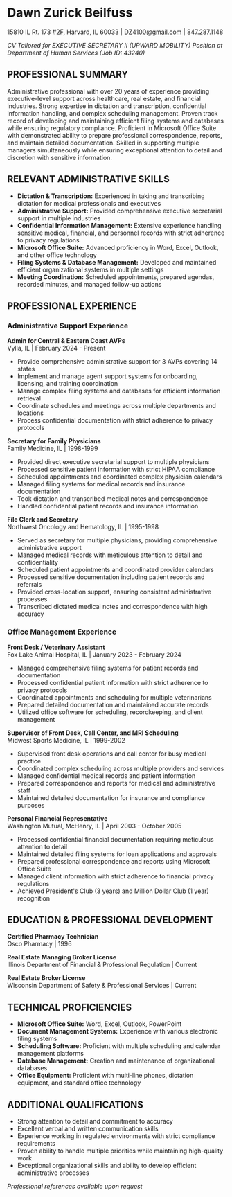 # Dawn Zurick Beilfuss

15810 IL Rt. 173 #2F, Harvard, IL 60033 | DZ4100@gmail.com | 847.287.1148

*CV Tailored for EXECUTIVE SECRETARY II (UPWARD MOBILITY) Position at Department of Human Services (Job ID: 43240)*

## PROFESSIONAL SUMMARY

Administrative professional with over 20 years of experience providing executive-level support across healthcare, real estate, and financial industries. Strong expertise in dictation and transcription, confidential information handling, and complex scheduling management. Proven track record of developing and maintaining efficient filing systems and databases while ensuring regulatory compliance. Proficient in Microsoft Office Suite with demonstrated ability to prepare professional correspondence, reports, and maintain detailed documentation. Skilled in supporting multiple managers simultaneously while ensuring exceptional attention to detail and discretion with sensitive information.

## RELEVANT ADMINISTRATIVE SKILLS

- **Dictation & Transcription:** Experienced in taking and transcribing dictation for medical professionals and executives
- **Administrative Support:** Provided comprehensive executive secretarial support in multiple industries
- **Confidential Information Management:** Extensive experience handling sensitive medical, financial, and personnel records with strict adherence to privacy regulations
- **Microsoft Office Suite:** Advanced proficiency in Word, Excel, Outlook, and other office technology
- **Filing Systems & Database Management:** Developed and maintained efficient organizational systems in multiple settings
- **Meeting Coordination:** Scheduled appointments, prepared agendas, recorded minutes, and managed follow-up actions

## PROFESSIONAL EXPERIENCE

### Administrative Support Experience

**Admin for Central & Eastern Coast AVPs**  
Vylla, IL | February 2024 - Present
- Provide comprehensive administrative support for 3 AVPs covering 14 states
- Implement and manage agent support systems for onboarding, licensing, and training coordination
- Manage complex filing systems and databases for efficient information retrieval
- Coordinate schedules and meetings across multiple departments and locations
- Process confidential documentation with strict adherence to privacy protocols

**Secretary for Family Physicians**  
Family Medicine, IL | 1998-1999
- Provided direct executive secretarial support to multiple physicians
- Processed sensitive patient information with strict HIPAA compliance
- Scheduled appointments and coordinated complex physician calendars
- Managed filing systems for medical records and insurance documentation
- Took dictation and transcribed medical notes and correspondence
- Handled confidential patient records and insurance information

**File Clerk and Secretary**  
Northwest Oncology and Hematology, IL | 1995-1998
- Served as secretary for multiple physicians, providing comprehensive administrative support
- Managed medical records with meticulous attention to detail and confidentiality
- Scheduled patient appointments and coordinated provider calendars
- Processed sensitive documentation including patient records and referrals
- Provided cross-location support, ensuring consistent administrative processes
- Transcribed dictated medical notes and correspondence with high accuracy

### Office Management Experience

**Front Desk / Veterinary Assistant**  
Fox Lake Animal Hospital, IL | January 2023 - February 2024
- Managed comprehensive filing systems for patient records and documentation
- Processed confidential patient information with strict adherence to privacy protocols
- Coordinated appointments and scheduling for multiple veterinarians
- Prepared detailed documentation and maintained accurate records
- Utilized office software for scheduling, recordkeeping, and client management

**Supervisor of Front Desk, Call Center, and MRI Scheduling**  
Midwest Sports Medicine, IL | 1999-2002
- Supervised front desk operations and call center for busy medical practice
- Coordinated complex scheduling across multiple providers and services
- Managed confidential medical records and patient information
- Prepared correspondence and reports for medical and administrative staff
- Maintained detailed documentation for insurance and compliance purposes

**Personal Financial Representative**  
Washington Mutual, McHenry, IL | April 2003 - October 2005
- Processed confidential financial documentation requiring meticulous attention to detail
- Maintained detailed filing systems for loan applications and approvals
- Prepared professional correspondence and reports using Microsoft Office Suite
- Managed client information with strict adherence to financial privacy regulations
- Achieved President's Club (3 years) and Million Dollar Club (1 year) recognition

## EDUCATION & PROFESSIONAL DEVELOPMENT

**Certified Pharmacy Technician**  
Osco Pharmacy | 1996

**Real Estate Managing Broker License**  
Illinois Department of Financial & Professional Regulation | Current

**Real Estate Broker License**  
Wisconsin Department of Safety & Professional Services | Current

## TECHNICAL PROFICIENCIES

- **Microsoft Office Suite:** Word, Excel, Outlook, PowerPoint
- **Document Management Systems:** Experience with various electronic filing systems
- **Scheduling Software:** Proficient with multiple scheduling and calendar management platforms
- **Database Management:** Creation and maintenance of organizational databases
- **Office Equipment:** Proficient with multi-line phones, dictation equipment, and standard office technology

## ADDITIONAL QUALIFICATIONS

- Strong attention to detail and commitment to accuracy
- Excellent verbal and written communication skills
- Experience working in regulated environments with strict compliance requirements
- Proven ability to handle multiple priorities while maintaining high-quality work
- Exceptional organizational skills and ability to develop efficient administrative processes

*Professional references available upon request*

